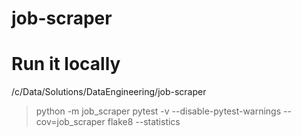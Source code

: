 # job-scraper 

# Run it locally
/c/Data/Solutions/DataEngineering/job-scraper
> python -m job_scraper
> pytest -v --disable-pytest-warnings --cov=job_scraper
> flake8 --statistics